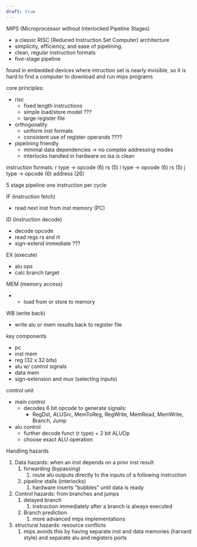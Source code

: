 ```yaml
---
draft: true
---
```

MIPS (Microprocessor without Interlocked Pipeline Stages) 

- a classic RISC (Reduced Instruction Set Computer) architecture
- simplicity, efficiency, and ease of pipelining. 
- clean, regular instruction formats
- five-stage pipeline


found in embedded devices where intruction set is nearly invisible, so it is hard to find a computer to download and run mips programs

core principles:
- risc
	- fixed length instructions
	- simple load/store model ???
	- large register file
- orthogonality
	- uniform inst formats
	- consistent use of register operands ????
- pipelining friendly
	- minimal data dependencies -> no complex addressing modes
	- interlocks handled in hardware so isa is clean


instruction formats:
r type -> opcode (6) rs (5)
i type  -> opcode (6) rs (5)
j type  -> opcode (6) address (26)

5 stage pipeline
one instruction per cycle

IF (instruction fetch)
- read next inst from inst memory (PC)

ID (instruction decode)
- decode opcode 
- read regs rs and rt
- sign-extend immediate ???

EX (execute)
- alu ops
- calc branch target

MEM (memory access)
- - load from or store to memory

WB (write back)
- write alu or mem results back to register file

key components
- pc
- inst mem
- reg (32 x 32 bits)
- alu w/ control signals
- data mem
- sign-extension and mux (selecting inputs)

control unit
- main control
	- decodes 6 bit opcode to generate signals:
		- RegDst, ALUSrc, MemToReg, RegWrite, MemRead, MemWrite, Branch, Jump
- alu control
	- further decode funct (r type) + 2 bit ALUOp
	- choose exact ALU operation

Handling hazards
1. Data hazards: when an inst depends on a prior inst result
	1. forwarding (bypassing)
		1. route alu outputs directly to the inputs of a following instruction
	2. pipeline stalls (interlocks)
		1. hardware inserts "bubbles" until data is ready
2. Control hazards: from branches and jumps
	1. delayed branch
		1. instruction immediately after a branch is always executed
	2. Branch prediction
		1. more advanced mips implementations
3. structural hazards: resource conflicts
	1. mips avoids this by having separate inst and data memories (harvard style) and separate alu and registers ports